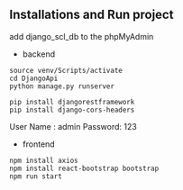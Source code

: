 ## Installations and Run project

add django_scl_db to the phpMyAdmin

* backend
```
source venv/Scripts/activate
cd DjangoApi
python manage.py runserver

pip install djangorestframework
pip install django-cors-headers
```
User Name : admin
Password: 123



* frontend
```
npm install axios
npm install react-bootstrap bootstrap
npm run start
